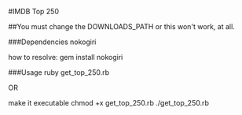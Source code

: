 #IMDB Top 250

##You must change the DOWNLOADS_PATH or this won't work, at all.

###Dependencies
nokogiri

how to resolve:
gem install nokogiri

###Usage
ruby get_top_250.rb

OR

make it executable
chmod +x get_top_250.rb
./get_top_250.rb
